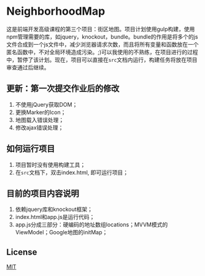 # NeighborhoodMap
这是前端开发高级课程的第三个项目：街区地图。项目计划使用gulp构建，使用npm管理需要的库，如jquery，knockout，bundle。bundle的作用是将多个的js文件合成到一个js文件中，减少浏览器请求次数，而且将所有变量和函数放在一个匿名函数中，不对全局环境造成污染。;)可以我使用的不熟练，在项目进行的过程中，暂停了该计划。现在，项目可以直接在`src`文档内运行，构建任务将放在项目审查通过后继续。

## 更新：第一次提交作业后的修改
1. 不使用jQuery获取DOM；
2. 更换Marker的Icon；
3. 地图载入错误处理；
4. 修改ajax错误处理；
## 如何运行项目
1. 项目暂时没有使用构建工具；
2. 在`src`文档下，双击index.html, 即可运行项目；
## 目前的项目内容说明
1. 依赖jquery库和knockout框架；
2. index.html和app.js是运行代码；
3. app.js分成三部分：硬编码的地址数组locations；MVVM模式的ViewModel；Google地图的initMap；
## License
[MIT](https://choosealicense.com/licenses/mit/)
